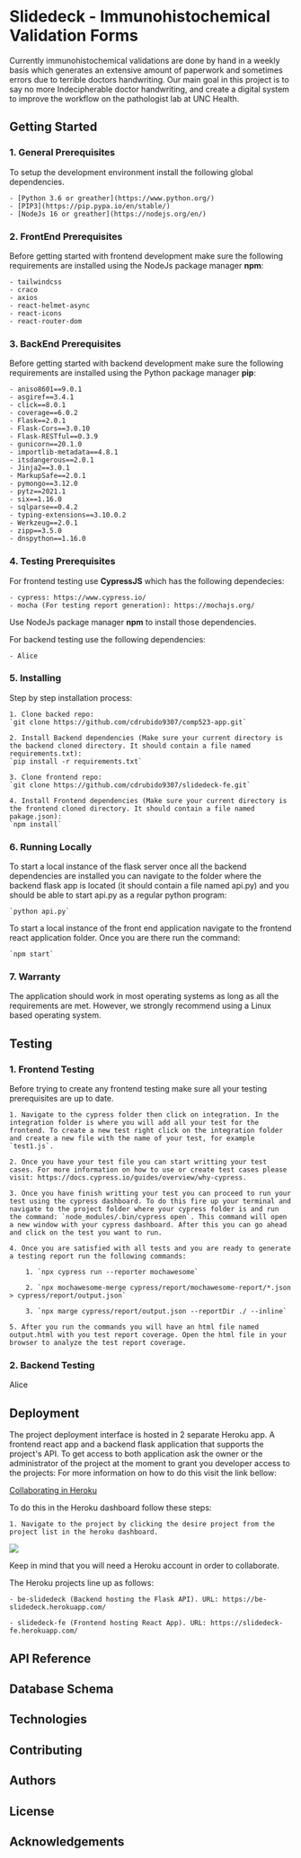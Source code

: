 # Slidedeck - Immunohistochemical Validation Forms

Currently immunohistochemical validations are done by hand in a weekly basis which generates an extensive amount of paperwork and sometimes errors due to terrible doctors handwriting. Our main goal in this project is to say no more Indecipherable doctor handwriting, and create a digital system to improve the workflow on the pathologist lab at UNC Health.

## Getting Started

### 1. General Prerequisites
To setup the development environment install the following global dependencies.

    - [Python 3.6 or greather](https://www.python.org/)
    - [PIP3](https://pip.pypa.io/en/stable/)
    - [NodeJs 16 or greather](https://nodejs.org/en/)

### 2. FrontEnd Prerequisites
Before getting started with frontend development make sure the following requirements are installed using the NodeJs package manager **npm**:

    - tailwindcss
    - craco
    - axios
    - react-helmet-async
    - react-icons
    - react-router-dom

### 3. BackEnd Prerequisites
Before getting started with backend development make sure the following requirements are installed using the Python package manager **pip**:

    - aniso8601==9.0.1
    - asgiref==3.4.1
    - click==8.0.1
    - coverage==6.0.2
    - Flask==2.0.1
    - Flask-Cors==3.0.10
    - Flask-RESTful==0.3.9
    - gunicorn==20.1.0
    - importlib-metadata==4.8.1
    - itsdangerous==2.0.1
    - Jinja2==3.0.1
    - MarkupSafe==2.0.1
    - pymongo==3.12.0
    - pytz==2021.1
    - six==1.16.0
    - sqlparse==0.4.2
    - typing-extensions==3.10.0.2
    - Werkzeug==2.0.1
    - zipp==3.5.0
    - dnspython==1.16.0

### 4. Testing Prerequisites
For frontend testing use **CypressJS** which has the following dependecies:

    - cypress: https://www.cypress.io/
    - mocha (For testing report generation): https://mochajs.org/

Use NodeJs package manager **npm** to install those dependencies.

For backend testing use the following dependencies:

    - Alice

### 5. Installing
Step by step installation process:

    1. Clone backed repo: 
    `git clone https://github.com/cdrubido9307/comp523-app.git`

    2. Install Backend dependencies (Make sure your current directory is the backend cloned directory. It should contain a file named requirements.txt):
    `pip install -r requirements.txt`

    3. Clone frontend repo:
    `git clone https://github.com/cdrubido9307/slidedeck-fe.git`

    4. Install Frontend dependencies (Make sure your current directory is the frontend cloned directory. It should contain a file named pakage.json):
    `npm install`


### 6. Running Locally
To start a local instance of the flask server once all the backend dependencies are installed you can navigate to the folder where the backend flask app is located (it should contain a file named api.py) and you should be able to start api.py as a regular python program:

    `python api.py`

To start a local instance of the front end application navigate to the frontend react application folder. Once you are there run the command:

    `npm start`

### 7. Warranty
The application should work in most operating systems as long as all the requirements are met. However, we strongly recommend using a Linux based operating system.

## Testing

### 1. Frontend Testing
Before trying to create any frontend testing make sure all your testing prerequisites are up to date.

    1. Navigate to the cypress folder then click on integration. In the integration folder is where you will add all your test for the frontend. To create a new test right click on the integration folder and create a new file with the name of your test, for example `test1.js`.

    2. Once you have your test file you can start writting your test cases. For more information on how to use or create test cases please visit: https://docs.cypress.io/guides/overview/why-cypress.

    3. Once you have finish writting your test you can proceed to run your test using the cypress dashboard. To do this fire up your terminal and navigate to the project folder where your cypress folder is and run the command: `node_modules/.bin/cypress open`. This command will open a new window with your cypress dashboard. After this you can go ahead and click on the test you want to run.

    4. Once you are satisfied with all tests and you are ready to generate a testing report run the following commands:

        1. `npx cypress run --reporter mochawesome`

        2. `npx mochawesome-merge cypress/report/mochawesome-report/*.json > cypress/report/output.json`

        3. `npx marge cypress/report/output.json --reportDir ./ --inline`

    5. After you run the commands you will have an html file named output.html with you test report coverage. Open the html file in your browser to analyze the test report coverage.

### 2. Backend Testing
Alice

## Deployment
The project deployment interface is hosted in 2 separate Heroku app. A frontend react app and a backend flask application that supports the project's API. To get access to both application ask the owner or the administrator of the project at the moment to grant you developer access to the projects: For more information on how to do this visit the link bellow:

[Collaborating in Heroku](https://devcenter.heroku.com/articles/collaborating)

To do this in the Heroku dashboard follow these steps:

    1. Navigate to the project by clicking the desire project from the project list in the heroku dashboard.

<img src="https://ibb.co/mHZwP4P"/>

Keep in mind that you will need a Heroku account in order to collaborate.

The Heroku projects line up as follows:

    - be-slidedeck (Backend hosting the Flask API). URL: https://be-slidedeck.herokuapp.com/
    
    - slidedeck-fe (Frontend hosting React App). URL: https://slidedeck-fe.herokuapp.com/

## API Reference

## Database Schema

## Technologies

## Contributing

## Authors

## License

## Acknowledgements

